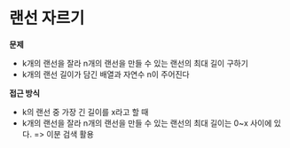# 랜선 자르기

**문제**

- k개의 랜선을 잘라 n개의 랜선을 만들 수 있는 랜선의 최대 길이 구하기
- k개의 랜선 길이가 담긴 배열과 자연수 n이 주어진다

**접근 방식**

- k의 랜선 중 가장 긴 길이를 x라고 할 때
- k개의 랜선을 잘라 n개의 랜선을 만들 수 있는 랜선의 최대 길이는 0~x 사이에 있다.
  => 이분 검색 활용
